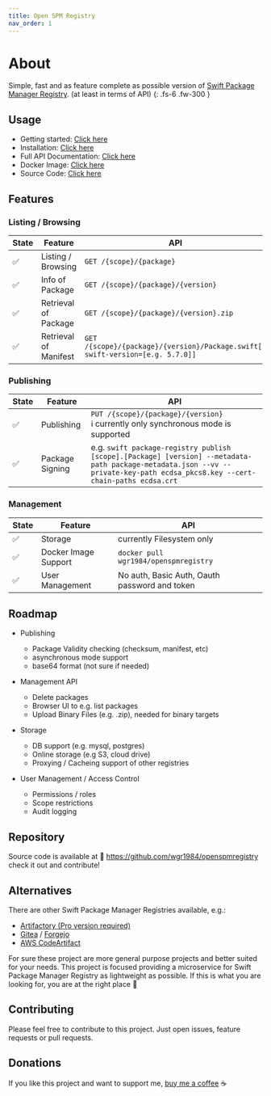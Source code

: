 ```yaml
---
title: Open SPM Registry
nav_order: 1
---
```


# About
Simple, fast and as feature complete as possible version
of [Swift Package Manager Registry](https://github.com/swiftlang/swift-package-manager/blob/main/Documentation/PackageRegistry/Registry.md).
(at least in terms of API)
{: .fs-6 .fw-300 }

## Usage
- Getting started: [Click here]()
- Installation: [Click here]()
- Full API Documentation: [Click here]()
- Docker Image: [Click here]()
- Source Code: [Click here]()

## Features
### Listing / Browsing
| State | Feature                    | API                                                                                                                                                                          |
|-------|----------------------------|------------------------------------------------------------------------------------------------------------------------------------------------------------------------------|
| ✅     | Listing / Browsing         | `GET /{scope}/{package}`                                                                                                                                                     |
| ✅     | Info of Package            | `GET /{scope}/{package}/{version}`                                                                                                                                           |
| ✅     | Retrieval of Package       | `GET /{scope}/{package}/{version}.zip`                                                                                                                                       |
| ✅     | Retrieval of Manifest      | `GET /{scope}/{package}/{version}/Package.swift[?swift-version=[e.g. 5.7.0]]`                                                                                                |

### Publishing
| State | Feature         | API                                                                                                                                                                          |
|-------|-----------------|------------------------------------------------------------------------------------------------------------------------------------------------------------------------------|
| ✅     | Publishing      | `PUT /{scope}/{package}/{version}`<br/>ℹ️ currently only synchronous mode is supported                                                                                       |
| ✅     | Package Signing | e.g. `swift package-registry publish [scope].[Package] [version] --metadata-path package-metadata.json --vv --private-key-path ecdsa_pkcs8.key --cert-chain-paths ecdsa.crt` |

### Management
| State | Feature              | API                                           |
|-------|----------------------|-----------------------------------------------|
| ✅     | Storage              | currently Filesystem only                     |
| ✅     | Docker Image Support | `docker pull wgr1984/openspmregistry`         |
| ✅     | User Management      | No auth, Basic Auth, Oauth password and token |
                                                                                   
## Roadmap
- Publishing
    - Package Validity checking (checksum, manifest, etc)
    - asynchronous mode support 
    - base64 format (not sure if needed)
- Management API
  - Delete packages
  - Browser UI to e.g. list packages
  - Upload Binary Files (e.g. .zip), needed for binary targets
- Storage
    - DB support (e.g. mysql, postgres)
    - Online storage (e.g S3, cloud drive)
    - Proxying / Cacheing support of other registries
  
- User Management / Access Control 
  - Permissions / roles
  - Scope restrictions
  - Audit logging
  
## Repository
Source code is available at 🔗 https://github.com/wgr1984/openspmregistry check it out and contribute!

## Alternatives
There are other Swift Package Manager Registries available, e.g.:
- [Artifactory (Pro version required)](https://jfrog.com/artifactory/)
- [Gitea](https://docs.gitea.com/usage/packages/swift) / [Forgejo](https://forgejo.org/docs/latest/user/packages/swift/)
- [AWS CodeArtifact](https://aws.amazon.com/codeartifact/)

For sure these project are more general purpose projects and better suited for your needs.
This project is focused providing a microservice for Swift Package Manager Registry as lightweight as possible.
If this is what you are looking for, you are at the right place 🙂

## Contributing
Please feel free to contribute to this project. Just open issues, feature requests or pull requests.

## Donations
If you like this project and want to support me, [buy me a coffee](https://buymeacoffee.com/wreithmeiep) ☕️
